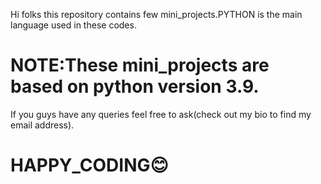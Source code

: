 Hi folks this repository contains  few mini_projects.PYTHON is the main language used in these codes.

# NOTE:These mini_projects are based on python version 3.9.
If you guys have any queries feel free to ask(check out my bio to find my email address).

# HAPPY_CODING😊

